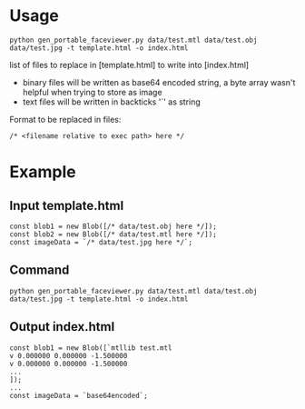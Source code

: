 # Usage

```
python gen_portable_faceviewer.py data/test.mtl data/test.obj data/test.jpg -t template.html -o index.html
```

list of files to replace in [template.html] to write into [index.html]

- binary files will be written as base64 encoded string, a byte array wasn't helpful when trying to store as image
- text files will be written in backticks '`' as string

Format to be replaced in files:

```
/* <filename relative to exec path> here */
```

# Example

## Input template.html

```
const blob1 = new Blob([/* data/test.obj here */]);
const blob2 = new Blob([/* data/test.mtl here */]);
const imageData = `/* data/test.jpg here */`;
````

## Command

```
python gen_portable_faceviewer.py data/test.mtl data/test.obj data/test.jpg -t template.html -o index.html
```

## Output index.html

```
const blob1 = new Blob([`mtllib test.mtl
v 0.000000 0.000000 -1.500000
v 0.000000 0.000000 -1.500000
...
]);
...
const imageData = `base64encoded`;
```
